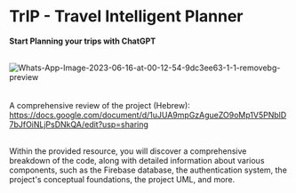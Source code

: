 
# TrIP - Travel Intelligent Planner <br/>
<strong>Start Planning your trips with ChatGPT </strong> <br/>
<br/>

<img src="https://i.ibb.co/5Gr8DZ5/Whats-App-Image-2023-06-16-at-00-12-54-9dc3ee63-1-1-removebg-preview.png" alt="Whats-App-Image-2023-06-16-at-00-12-54-9dc3ee63-1-1-removebg-preview" border="0"></a><br /><br />
<br/>
A comprehensive review of the project (Hebrew):
<br/>
https://docs.google.com/document/d/1uJUA9mpGzAgueZO9oMp1V5PNblD7bJfOiNLjPsDNkQA/edit?usp=sharing

<br/>
Within the provided resource, you will discover a comprehensive breakdown of the code, along with detailed information about various components, such as the Firebase database, the authentication system, the project's conceptual foundations, the project UML, and more.
<br/>
